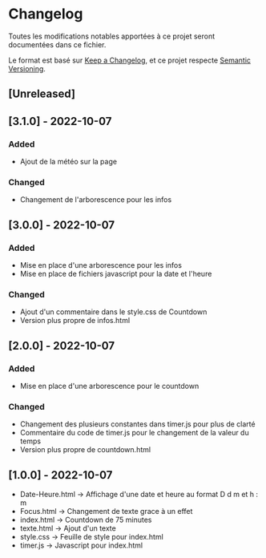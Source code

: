 # Changelog
Toutes les modifications notables apportées à ce projet seront documentées dans ce fichier.

Le format est basé sur [Keep a Changelog](https://keepachangelog.com/en/1.0.0/),
et ce projet respecte [Semantic Versioning](https://semver.org/spec/v2.0.0.html).

## [Unreleased]

## [3.1.0] - 2022-10-07
### Added
- Ajout de la météo sur la page

### Changed
- Changement de l'arborescence pour les infos

## [3.0.0] - 2022-10-07
### Added
- Mise en place d'une arborescence pour les infos
- Mise en place de fichiers javascript pour la date et l'heure

### Changed
- Ajout d'un commentaire dans le style.css de Countdown
- Version plus propre de infos.html

## [2.0.0] - 2022-10-07
### Added
- Mise en place d'une arborescence pour le countdown

### Changed
- Changement des plusieurs constantes dans timer.js pour plus de clarté
- Commentaire du code de timer.js pour le changement de la valeur du temps
- Version plus propre de countdown.html

## [1.0.0] - 2022-10-07

- Date-Heure.html -> Affichage d'une date et heure au format D d m et h : m
- Focus.html -> Changement de texte grace à un effet
- index.html -> Countdown de 75 minutes
- texte.html -> Ajout d'un texte
- style.css -> Feuille de style pour index.html
- timer.js -> Javascript pour index.html